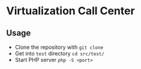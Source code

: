 # Virtualization Call Center

## Usage

- Clone the repository with `git clone`
- Get into `test` directory `cd src/test/`
- Start PHP server `php -S <port>`
